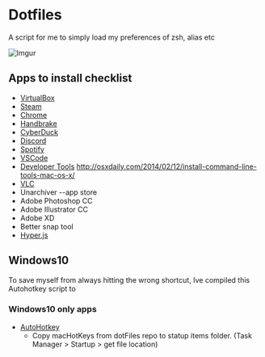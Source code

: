 # Dotfiles
 A script for me to simply load my preferences of zsh, alias etc
 
 ![Imgur](https://i.imgur.com/e1wtJOn.png)
 
 ## Apps to install checklist
* [VirtualBox](https://www.virtualbox.org/wiki/Downloads)
* [Steam](https://store.steampowered.com/about/)
* [Chrome](https://www.google.com/chrome/?brand=CHBD&gclid=Cj0KCQiAtrnuBRDXARIsABiN-7AphVVVuYmakD22Y7WXvr2tRUeHMyeK0SA5PuAxpcKLtWbLZc3i1-8aAsHaEALw_wcB&gclsrc=aw.ds)
* [Handbrake](https://handbrake.fr/)
* [CyberDuck](https://cyberduck.io/)
* [Discord](https://discordapp.com/)
* [Spotify](https://www.spotify.com/nz/download/mac)
* [VSCode](https://code.visualstudio.com/)
* [Developer Tools]() http://osxdaily.com/2014/02/12/install-command-line-tools-mac-os-x/
* [VLC](https://www.videolan.org/index.html)
* Unarchiver --app store
* Adobe Photoshop CC
* Adobe Illustrator CC
* Adobe XD
* Better snap tool
* [Hyper.js](https://hyper.is/)


## Windows10

To save myself from always hitting the wrong shortcut, Ive compiled this Autohotkey script to 

 ### Windows10 only apps
 * [AutoHotkey](https://www.autohotkey.com/)
   * Copy macHotKeys from dotFiles repo to statup items folder. (Task Manager > Startup > get file location)

